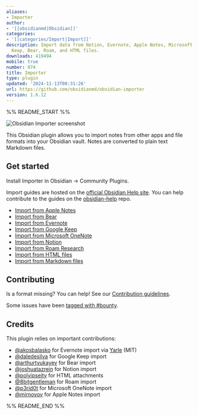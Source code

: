 ```yaml
---
aliases:
- Importer
author:
- '[[obsidianmd|Obsidian]]'
categories:
- '[[categories/Import|Import]]'
description: Import data from Notion, Evernote, Apple Notes, Microsoft OneNote, Google
  Keep, Bear, Roam, and HTML files.
downloads: 419494
mobile: true
number: 974
title: Importer
type: plugin
updated: '2024-11-13T00:31:26'
url: https://github.com/obsidianmd/obsidian-importer
version: 1.6.12
---
```


%% README_START %%

![Obsidian Importer screenshot](https://raw.githubusercontent.com/obsidianmd/obsidian-importer/HEAD//images/social.png)

This Obsidian plugin allows you to import notes from other apps and file formats into your Obsidian vault. Notes are converted to plain text Markdown files.

## Get started

Install Importer in Obsidian → Community Plugins.

Import guides are hosted on the [official Obsidian Help site](https://help.obsidian.md/import). You can help contribute to the guides on the [obsidian-help](https://github.com/obsidianmd/obsidian-help) repo.

- [Import from Apple Notes](https://help.obsidian.md/import/apple-notes)
- [Import from Bear](https://help.obsidian.md/import/bear)
- [Import from Evernote](https://help.obsidian.md/import/evernote)
- [Import from Google Keep](https://help.obsidian.md/import/google-keep)
- [Import from Microsoft OneNote](https://help.obsidian.md/import/onenote)
- [Import from Notion](https://help.obsidian.md/import/notion)
- [Import from Roam Research](https://help.obsidian.md/import/roam)
- [Import from HTML files](https://help.obsidian.md/import/html)
- [Import from Markdown files](https://help.obsidian.md/import/markdown)

## Contributing

Is a format missing? You can help! See our [Contribution guidelines](/CONTRIBUTING.md).

Some issues have been [tagged with #bounty](https://github.com/obsidianmd/obsidian-importer/labels/bounty).

## Credits

This plugin relies on important contributions:

- [@akosbalasko](https://github.com/akosbalasko) for Evernote import via [Yarle](https://github.com/akosbalasko/yarle) (MIT)
- [@daledesilva](https://github.com/daledesilva) for Google Keep import
- [@arthurtyukayev](https://github.com/arthurtyukayev) for Bear import
- [@joshuatazrein](https://github.com/joshuatazrein) for Notion import
- [@polyipseity](https://github.com/polyipseity) for HTML attachments
- [@8bitgentleman](https://github.com/8bitgentleman) for Roam import
- [@p3rid0t](https://github.com/p3rid0t) for Microsoft OneNote import
- [@mirnovov](https://github.com/mirnovov) for Apple Notes import


%% README_END %%